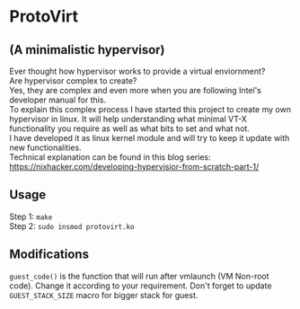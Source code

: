 # ProtoVirt
## (A minimalistic hypervisor)
Ever thought how hypervisor works to provide a virtual enviornment?<br/>
Are hypervisor complex to create? <br/>
Yes, they are complex and even more when you are following Intel's developer manual for this.<br>
To explain this complex process I have started this project to create my own hypervisor in linux. It will help understanding what minimal VT-X functionality you require as well as what bits to set and what not. <br/>
I have developed it as linux kernel module and will try to keep it update with new functionalities.
<br/>
Technical explanation can be found in this blog series: https://nixhacker.com/developing-hypervisior-from-scratch-part-1/
## Usage
Step 1: `make`
<br/>
Step 2: `sudo insmod protovirt.ko`


## Modifications
`guest_code()` is the function that will run after vmlaunch (VM Non-root code). Change it according to your requirement.
Don't forget to update `GUEST_STACK_SIZE` macro for bigger stack for guest.
